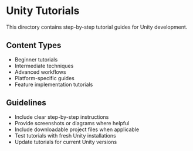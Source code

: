# Unity Tutorials

This directory contains step-by-step tutorial guides for Unity development.

## Content Types
- Beginner tutorials
- Intermediate techniques
- Advanced workflows
- Platform-specific guides
- Feature implementation tutorials

## Guidelines
- Include clear step-by-step instructions
- Provide screenshots or diagrams where helpful
- Include downloadable project files when applicable
- Test tutorials with fresh Unity installations
- Update tutorials for current Unity versions
